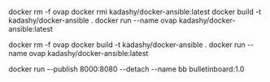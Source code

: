 docker rm -f ovap
docker rmi kadashy/docker-ansible:latest
docker build -t kadashy/docker-ansible .
docker run --name ovap kadashy/docker-ansible:latest


docker rm -f ovap
docker build -t kadashy/docker-ansible .
docker run --name ovap kadashy/docker-ansible:latest


docker run --publish 8000:8080 --detach --name bb bulletinboard:1.0

